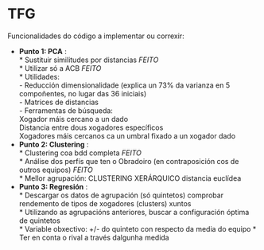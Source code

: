 # TFG

Funcionalidades do código a implementar ou correxir:
  - **Punto 1: PCA** : <br>
        * Sustituir similitudes por distancias *FEITO* <br>
        * Utilizar só a ACB *FEITO* <br>
        * Utilidades: <br>
            - Reducción dimensionalidade (explica un 73% da varianza en 5 compoñentes, no lugar das 36 iniciais) <br>
            - Matrices de distancias <br>
            - Ferramentas de búsqueda: <br>
                Xogador máis cercano a un dado <br>
                Distancia entre dous xogadores específicos <br>
                Xogadores máis cercanos ca un umbral fixado a un xogador dado 
  - **Punto 2: Clustering** : <br>
        * Clustering coa bdd completa *FEITO* <br>
        * Análise dos perfís que ten o Obradoiro (en contraposición cos de outros equipos) *FEITO* <br>
        * Mellor agrupación: CLUSTERING XERÁRQUICO distancia euclídea
  - **Punto 3: Regresión** : <br>
        * Descargar os datos de agrupación (só quintetos) comprobar rendemento de tipos de xogadores (clusters) xuntos <br>
        * Utilizando as agrupacións anteriores, buscar a configuración óptima de quintetos <br>
        * Variable obxectivo: +/- do quinteto con respecto da media do equipo
        * Ter en conta o rival a través dalgunha medida <br>
